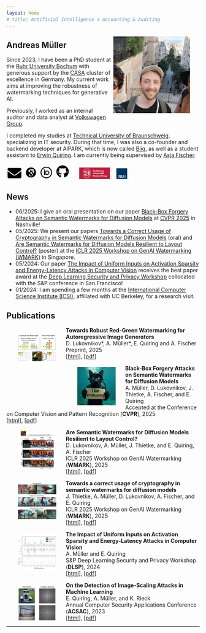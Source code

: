 ```yaml
---
layout: home
# title: Artificial Intelligence 4 Accounting & Auditing
---
```


<img src="images/and.png" height="200" style="float:right; margin:5px 25px 5px 5px">

## **Andreas** Müller

Since 2023, I have been a PhD student at the <a href="https://www.ruhr-uni-bochum.de" rel="noopener noreferrer" target="_blank">Ruhr University Bochum</a> with generous support by the <a href="https://casa.rub.de/en/about" rel="noopener noreferrer" target="_blank">CASA</a> cluster of excellence in Germany. My current work aims at improving the robustness of watermarking techniques for generative AI.

Previously, I worked as an internal auditor and data analyst at <a href="https://www.volkswagen-group.com/" rel="noopener noreferrer" target="_blank">Volkswagen Group</a>.

I completed my studies at <a href="https://www.tu-braunschweig.de/" rel="noopener noreferrer" target="_blank">Technical University of Braunschweig</a>, specializing in IT security. During that time, I was also a co-founder and backend developer at AIPARK, which is now called <a href="https://www.bliq.app/" rel="noopener noreferrer" target="_blank">Bliq</a>, as well as a student assistant to <a href="https://scholar.google.de/citations?user=yR0cDFoAAAAJ&hl=de" rel="noopener noreferrer" target="_blank">Erwin Quiring</a>. I am currently being supervised by <a href="https://scholar.google.dk/citations?user=FyZbyIUAAAAJ&hl=de" rel="noopener noreferrer" target="_blank">Asja Fischer</a>.


<div style="margin-bottom: 15px;">
  <a href="mailto:andreas.mueller-t1x@ruhr-uni-bochum.de" target="_blank" title="Mail">
    <img src="images/mail.png" height="27" style="margin:3px"></a>
  <a href="https://scholar.google.com/citations?hl=de&user=DtFxQ_IAAAAJ" target="_blank" title="Google Scholar">
    <img src="images/scholar.svg" height="30" style="margin:3px"></a>
  <a href="https://orcid.org/0009-0003-1199-4477" target="_blank" title="ORCID">
    <img src="images/orcid.png" height="30" style="margin:3px"></a>
  <a href="https://github.com/and-mill" target="_blank" title="GitHub">
    <img src="images/github.svg" height="35" style="margin:3px"></a>
  &emsp;
  <a href="https://www.tu-braunschweig.de/" target="_blank" title="TU Braunschweig">
    <img src="images/unibs.png" height="30" style="margin:1px"></a>
  &ensp;
  <a href="https://www.ruhr-uni-bochum.de" target="_blank" title="RUB">
    <img src="images/unirub.png" height="30" style="margin:0px"></a>
</div>

## News

<div style="margin-top: 15px;">
    <ul>
        <li>06/2025: I give an oral presentation on our paper <a href="https://arxiv.org/abs/2412.03283" rel="noopener noreferrer" target="_blank">Black-Box Forgery Attacks on Semantic Watermarks for Diffusion Models</a> at <a href="https://cvpr.thecvf.com/" rel="noopener noreferrer" target="_blank">CVPR 2025</a> in Nashville!</li>
        <li>05/2025: We present our papers <a href="https://arxiv.org/abs/2503.11404" rel="noopener noreferrer" target="_blank">Towards a Correct Usage of Cryptography in Semantic Watermarks for Diffusion Models</a> (oral) and <a href="https://arxiv.org/abs/2503.11404" rel="noopener noreferrer" target="_blank">Are Semantic Watermarks for Diffusion Models Resilient to Layout Control?</a> (poster) at the <a href="https://iclr.cc/virtual/2025/workshop/23975" rel="noopener noreferrer" target="_blank">ICLR 2025 Workshop on GenAI Watermarking (WMARK)</a> in Singapore.</li>
        <li>05/2024: Our paper <a href="https://arxiv.org/abs/2403.18587" rel="noopener noreferrer" target="_blank">The Impact of Uniform Inputs on Activation Sparsity and Energy-Latency Attacks in Computer Vision</a> receives the best paper award at the <a href="https://dlsp2024.ieee-security.org/" rel="noopener noreferrer" target="_blank">Deep Learning Security and Privacy Workshop</a> collocated with the S&P conference in San Francisco!</li>
        <li>01/2024: I am spending a few months at the <a href="https://www.icsi.berkeley.edu/" rel="noopener noreferrer" target="_blank">International Computer Science Institute (ICSI)</a>, affiliated with UC Berkeley, for a research visit.</li>
    </ul>
</div>

## Publications
<img src="images/war_2025.png" height="100" style="float:left; margin:5px 25px 0px 30px">

**Towards Robust Red-Green Watermarking for Autoregressive Image Generators**<br/>
D. Lukovnikov*, A. Müller*, E. Quiring and A. Fischer<br/>
Preprint, 2025<br/>
[[html](https://arxiv.org/abs/2508.06656)], [[pdf](https://arxiv.org/pdf/2508.06656)]
<br/>

<img src="images/forgery_2025.png" height="100" style="float:left; margin:5px 25px 0px 30px">

**Black-Box Forgery Attacks on Semantic Watermarks for Diffusion Models**<br/>
A. Müller, D. Lukovnikov, J. Thietke, A. Fischer, and E. Quiring<br/>
Accepted at the Conference on Computer Vision and Pattern Recognition (**CVPR**), 2025<br/>
[[html](https://arxiv.org/abs/2412.03283)], [[pdf](https://arxiv.org/pdf/2412.03283)]
<br/>

<img src="images/layout_2025.png" height="100" style="float:left; margin:5px 25px 0px 30px">

**Are Semantic Watermarks for Diffusion Models Resilient to Layout Control?**<br/>
D. Lukovnikov, A. Müller, J. Thietke, and E. Quiring, A. Fischer<br/>
ICLR 2025 Workshop on GenAI Watermarking (**WMARK**), 2025<br/>
[[html](https://openreview.net/forum?id=pFMNK403AH)], [[pdf](https://openreview.net/pdf?id=pFMNK403AH)]
<br/>

<img src="images/towards_2025.png" height="100" style="float:left; margin:5px 25px 0px 30px">

**Towards a correct usage of cryptography in semantic watermarks for diffusion models**<br/>
J. Thietke, A. Müller, D. Lukovnikov, A. Fischer, and E. Quiring<br/>
ICLR 2025 Workshop on GenAI Watermarking (**WMARK**), 2025<br/>
[[html](https://arxiv.org/abs/2503.11404)], [[pdf](https://arxiv.org/pdf/2503.11404)]
<br/>

<img src="images/energy_2024.png" height="100" style="float:left; margin:5px 25px 0px 30px">

**The Impact of Uniform Inputs on Activation Sparsity and Energy-Latency Attacks in Computer Vision**<br/>
A. Müller and E. Quiring<br/>
S&P Deep Learning Security and Privacy Workshop (**DLSP**), 2024<br/>
[[html](https://arxiv.org/abs/2403.18587)], [[pdf](https://arxiv.org/pdf/2403.18587)]
<br/>

<img src="images/scaling_2023.png" height="100" style="float:left; margin:5px 25px 0px 30px">

**On the Detection of Image-Scaling Attacks in Machine Learning**<br/>
E. Quiring, A. Müller, and K. Rieck<br/>
Annual Computer Security Applications Conference (**ACSAC**), 2023<br/>
[[html](https://arxiv.org/abs/2310.15085)], [[pdf](https://dl.acm.org/doi/pdf/10.1145/3627106.3627134)]
<br/>

---
